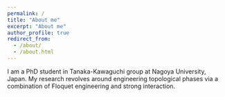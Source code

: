```yaml
---
permalink: /
title: "About me"
excerpt: "About me"
author_profile: true
redirect_from: 
  - /about/
  - /about.html
---
```


I am a PhD student in Tanaka-Kawaguchi group at Nagoya University, Japan. My research revolves around engineering topological phases via a combination of Floquet engineering and strong interaction.
